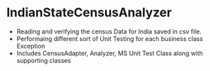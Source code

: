 # IndianStateCensusAnalyzer

- Reading and verifying the census Data for India saved in csv file.
- Performaing different sort of Unit Testing for each business class Exception
- Includes CensusAdapter, Analyzer, MS Unit Test Class along with supporting classes
